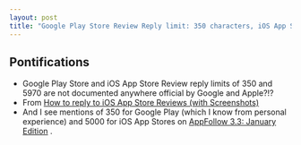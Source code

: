 ```yaml
---
layout: post
title: "Google Play Store Review Reply limit: 350 characters, iOS App Store Reply Limit: 5970 characters"
---
```


## Pontifications
 
* Google Play Store and iOS App Store Review reply limits of 350 and 5970 are not documented anywhere official by Google and Apple?!?
* From [How to reply to iOS App Store Reviews (with Screenshots)](https://blog.reviewbot.io/how-to-reply-to-ios-app-store-reviews-with-screenshots-48b65b8d2994)  
* And I see mentions of 350 for Google Play (which I know from personal experience) and 5000 for iOS App Stores on [AppFollow 3.3: January Edition](https://blog.appfollow.io/appfollow-33-popular-reviews-mac-app-store-iphone-x-e891171683f7) .